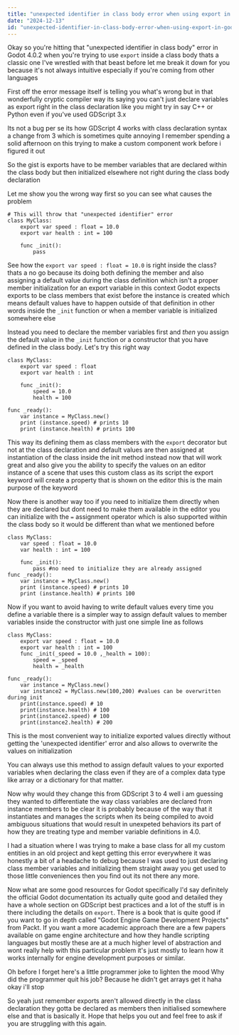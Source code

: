 ```yaml
---
title: "unexpected identifier in class body error when using export in godot 4 0 2?"
date: "2024-12-13"
id: "unexpected-identifier-in-class-body-error-when-using-export-in-godot-4-0-2"
---
```


Okay so you're hitting that "unexpected identifier in class body" error in Godot 4.0.2 when you're trying to use `export` inside a class body thats a classic one I've wrestled with that beast before let me break it down for you because it's not always intuitive especially if you're coming from other languages

First off the error message itself is telling you what's wrong but in that wonderfully cryptic compiler way its saying you can't just declare variables as export right in the class declaration like you might try in say C++ or Python even if you've used GDScript 3.x

Its not a bug per se its how GDScript 4 works with class declaration syntax a change from 3 which is sometimes quite annoying I remember spending a solid afternoon on this trying to make a custom component work before i figured it out

So the gist is exports have to be member variables that are declared within the class body but then initialized elsewhere not right during the class body declaration

Let me show you the wrong way first so you can see what causes the problem

```gdscript
# This will throw that "unexpected identifier" error
class MyClass:
    export var speed : float = 10.0
    export var health : int = 100

    func _init():
    	pass
```

See how the `export var speed : float = 10.0` is right inside the class? thats a no go because its doing both defining the member and also assigning a default value during the class definition which isn't a proper member initialization for an export variable in this context Godot expects exports to be class members that exist before the instance is created which means default values have to happen outside of that definition in other words inside the `_init` function or when a member variable is initialized somewhere else

Instead you need to declare the member variables first and *then* you assign the default value in the `_init` function or a constructor that you have defined in the class body. Let's try this right way

```gdscript
class MyClass:
    export var speed : float
    export var health : int

    func _init():
        speed = 10.0
        health = 100

func _ready():
    var instance = MyClass.new()
	print (instance.speed) # prints 10
	print (instance.health) # prints 100

```

This way its defining them as class members with the `export` decorator but not at the class declaration and default values are then assigned at instantiation of the class inside the init method instead now that will work great and also give you the ability to specify the values on an editor instance of a scene that uses this custom class as its script the export keyword will create a property that is shown on the editor this is the main purpose of the keyword

Now there is another way too if you need to initialize them directly when they are declared but dont need to make them available in the editor you can initialize with the `=` assignment operator which is also supported within the class body so it would be different than what we mentioned before

```gdscript
class MyClass:
    var speed : float = 10.0
    var health : int = 100

    func _init():
	    pass #no need to initialize they are already assigned
func _ready():
    var instance = MyClass.new()
	print (instance.speed) # prints 10
	print (instance.health) # prints 100

```

Now if you want to avoid having to write default values every time you define a variable there is a simpler way to assign default values to member variables inside the constructor with just one simple line as follows

```gdscript
class MyClass:
    export var speed : float = 10.0
    export var health : int = 100
    func _init(_speed = 10.0 ,_health = 100):
        speed = _speed
        health = _health

func _ready():
    var instance = MyClass.new()
    var instance2 = MyClass.new(100,200) #values can be overwritten during init
    print(instance.speed) # 10
    print(instance.health) # 100
    print(instance2.speed) # 100
    print(instance2.health) # 200

```
This is the most convenient way to initialize exported values directly without getting the 'unexpected identifier' error and also allows to overwrite the values on initialization

You can always use this method to assign default values to your exported variables when declaring the class even if they are of a complex data type like array or a dictionary for that matter.

Now why would they change this from GDScript 3 to 4 well i am guessing they wanted to differentiate the way class variables are declared from instance members to be clear it is probably because of the way that it instantiates and manages the scripts when its being compiled to avoid ambiguous situations that would result in unexpeted behaviors its part of how they are treating type and member variable definitions in 4.0.

I had a situation where I was trying to make a base class for all my custom entities in an old project and kept getting this error everywhere it was honestly a bit of a headache to debug because I was used to just declaring class member variables and initializing them straight away you get used to those little conveniences then you find out its not there any more.

Now what are some good resources for Godot specifically I'd say definitely the official Godot documentation its actually quite good and detailed they have a whole section on GDScript best practices and a lot of the stuff is in there including the details on `export`. There is a book that is quite good if you want to go in depth called "Godot Engine Game Development Projects" from Packt. If you want a more academic approach there are a few papers available on game engine architecture and how they handle scripting languages but mostly these are at a much higher level of abstraction and wont really help with this particular problem it's just mostly to learn how it works internally for engine development purposes or similar.

Oh before I forget here's a little programmer joke to lighten the mood Why did the programmer quit his job? Because he didn't get arrays get it haha okay i'll stop

So yeah just remember exports aren't allowed directly in the class declaration they gotta be declared as members then initialised somewhere else and that is basically it. Hope that helps you out and feel free to ask if you are struggling with this again.
